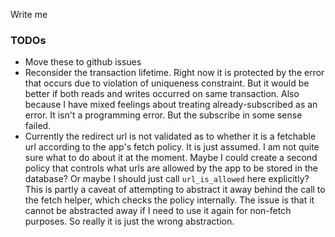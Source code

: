 Write me

### TODOs
* Move these to github issues
* Reconsider the transaction lifetime. Right now it is protected by the
error that occurs due to violation of uniqueness constraint. But it would be
better if both reads and writes occurred on same transaction. Also because I
have mixed feelings about treating already-subscribed as an error. It isn't a
programming error. But the subscribe in some sense failed.
* Currently the redirect url is not validated as to whether it is a
fetchable url according to the app's fetch policy. It is just assumed. I am
not quite sure what to do about it at the moment. Maybe I could create a
second policy that controls what urls are allowed by the app to be stored in
the database? Or maybe I should just call `url_is_allowed` here explicitly?
This is partly a caveat of attempting to abstract it away behind the call to
the fetch helper, which checks the policy internally. The issue is that it
cannot be abstracted away if I need to use it again for non-fetch purposes.
So really it is just the wrong abstraction.
